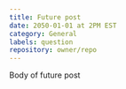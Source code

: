 ```yaml
---
title: Future post
date: 2050-01-01 at 2PM EST
category: General
labels: question
repository: owner/repo
---
```


Body of future post
